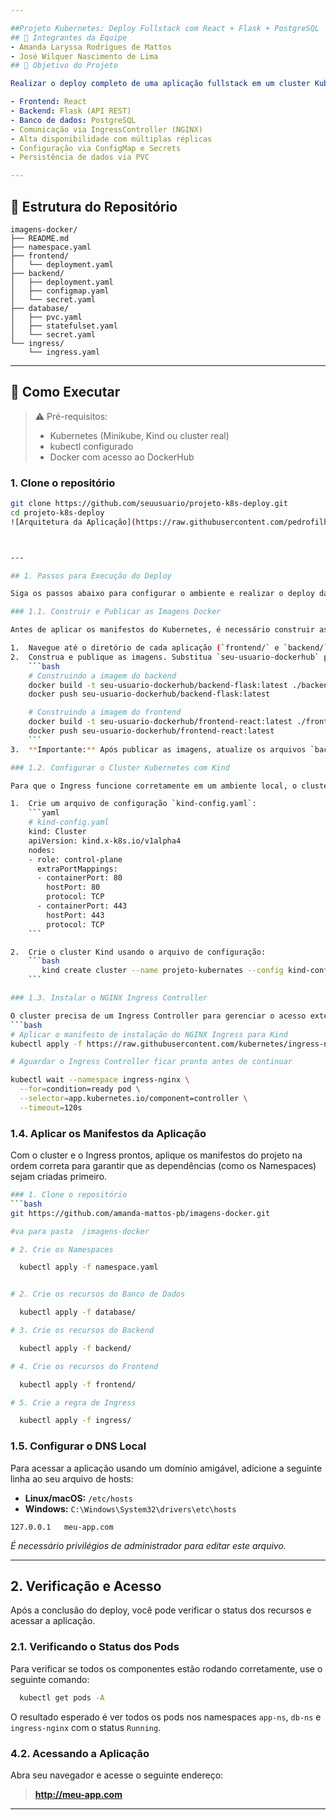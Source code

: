 ```yaml
---

##Projeto Kubernetes: Deploy Fullstack com React + Flask + PostgreSQL
## 👥 Integrantes da Equipe
- Amanda Laryssa Rodrigues de Mattos
- José Wilquer Nascimento de Lima
## 🎯 Objetivo do Projeto

Realizar o deploy completo de uma aplicação fullstack em um cluster Kubernetes, composta por:

- Frontend: React
- Backend: Flask (API REST)
- Banco de dados: PostgreSQL
- Comunicação via IngressController (NGINX)
- Alta disponibilidade com múltiplas réplicas
- Configuração via ConfigMap e Secrets
- Persistência de dados via PVC

---
```


## 🧱 Estrutura do Repositório

```
imagens-docker/
├── README.md
├── namespace.yaml
├── frontend/
│   └── deployment.yaml
├── backend/
│   ├── deployment.yaml
│   ├── configmap.yaml
│   └── secret.yaml
├── database/
│   ├── pvc.yaml
│   ├── statefulset.yaml
│   └── secret.yaml
└── ingress/
    └── ingress.yaml
```

---

## 🚀 Como Executar

> ⚠️ Pré-requisitos:
> - Kubernetes (Minikube, Kind ou cluster real)
> - kubectl configurado
> - Docker com acesso ao DockerHub

### 1. Clone o repositório
```bash
git clone https://github.com/seuusuario/projeto-k8s-deploy.git
cd projeto-k8s-deploy
![Arquitetura da Aplicação](https://raw.githubusercontent.com/pedrofilhojp/kube-students-projects/main/assets/image.png)



---

## 1. Passos para Execução do Deploy

Siga os passos abaixo para configurar o ambiente e realizar o deploy da aplicação.

### 1.1. Construir e Publicar as Imagens Docker

Antes de aplicar os manifestos do Kubernetes, é necessário construir as imagens Docker para o frontend e o backend e publicá-las em um registro de contêineres, como o Docker Hub.

1.  Navegue até o diretório de cada aplicação (`frontend/` e `backend/`).
2.  Construa e publique as imagens. Substitua `seu-usuario-dockerhub` pelo seu nome de usuário.
    ```bash
    # Construindo a imagem do backend
    docker build -t seu-usuario-dockerhub/backend-flask:latest ./backend
    docker push seu-usuario-dockerhub/backend-flask:latest

    # Construindo a imagem do frontend
    docker build -t seu-usuario-dockerhub/frontend-react:latest ./frontend
    docker push seu-usuario-dockerhub/frontend-react:latest
    ```
3.  **Importante:** Após publicar as imagens, atualize os arquivos `backend/deployment.yaml` e `frontend/deployment.yaml` com os nomes corretos das suas imagens.

### 1.2. Configurar o Cluster Kubernetes com Kind

Para que o Ingress funcione corretamente em um ambiente local, o cluster Kind precisa ser criado com um mapeamento de portas.

1.  Crie um arquivo de configuração `kind-config.yaml`:
    ```yaml
    # kind-config.yaml
    kind: Cluster
    apiVersion: kind.x-k8s.io/v1alpha4
    nodes:
    - role: control-plane
      extraPortMappings:
      - containerPort: 80
        hostPort: 80
        protocol: TCP
      - containerPort: 443
        hostPort: 443
        protocol: TCP
    ```

2.  Crie o cluster Kind usando o arquivo de configuração:
    ```bash
       kind create cluster --name projeto-kubernates --config kind-config.yaml
    ```

### 1.3. Instalar o NGINX Ingress Controller

O cluster precisa de um Ingress Controller para gerenciar o acesso externo.
```bash
# Aplicar o manifesto de instalação do NGINX Ingress para Kind
kubectl apply -f https://raw.githubusercontent.com/kubernetes/ingress-nginx/main/deploy/static/provider/kind/deploy.yaml

# Aguardar o Ingress Controller ficar pronto antes de continuar

kubectl wait --namespace ingress-nginx \
  --for=condition=ready pod \
  --selector=app.kubernetes.io/component=controller \
  --timeout=120s

```

### 1.4. Aplicar os Manifestos da Aplicação

Com o cluster e o Ingress prontos, aplique os manifestos do projeto na ordem correta para garantir que as dependências (como os Namespaces) sejam criadas primeiro.

```bash
### 1. Clone o repositório
```bash
git https://github.com/amanda-mattos-pb/imagens-docker.git

#va para pasta  /imagens-docker

# 2. Crie os Namespaces

  kubectl apply -f namespace.yaml


# 2. Crie os recursos do Banco de Dados

  kubectl apply -f database/

# 3. Crie os recursos do Backend

  kubectl apply -f backend/

# 4. Crie os recursos do Frontend

  kubectl apply -f frontend/

# 5. Crie a regra de Ingress

  kubectl apply -f ingress/


```

### 1.5. Configurar o DNS Local

Para acessar a aplicação usando um domínio amigável, adicione a seguinte linha ao seu arquivo de hosts:

*   **Linux/macOS:** `/etc/hosts`
*   **Windows:** `C:\Windows\System32\drivers\etc\hosts`

```
127.0.0.1   meu-app.com
```
*É necessário privilégios de administrador para editar este arquivo.*

---

## 2. Verificação e Acesso

Após a conclusão do deploy, você pode verificar o status dos recursos e acessar a aplicação.

### 2.1. Verificando o Status dos Pods

Para verificar se todos os componentes  estão rodando corretamente, use o seguinte comando:

```bash
  kubectl get pods -A
```

O resultado esperado é ver todos os pods nos namespaces `app-ns`, `db-ns` e `ingress-nginx` com o status `Running`.

### 4.2. Acessando a Aplicação

Abra seu navegador e acesse o seguinte endereço:

> **http://meu-app.com**



---
